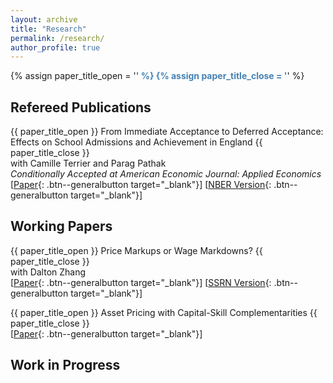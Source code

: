```yaml
---
layout: archive
title: "Research"  
permalink: /research/
author_profile: true
---
```


{% assign paper_title_open = '<span style="color:#4682B4; font-weight:bold !important;">' %}
{% assign paper_title_close = '</span>' %}

<!-- ## Job Market Paper

{{ paper_title_open }} Joint Market Power and Macro-Finance Trends {{ paper_title_close }} <br>
with Dalton Zhang <br>
[[Paper](https://ren-kevin.github.io/files/working_papers/markup_markdown_series/.pdf){: .btn--generalbutton  target="_blank"}] -->

## Refereed Publications

{{ paper_title_open }} From Immediate Acceptance to Deferred Acceptance: Effects on School Admissions and Achievement in England {{ paper_title_close }} <br>
with Camille Terrier and Parag Pathak  <br>
*Conditionally Accepted at American Economic Journal: Applied Economics* <br>
[[Paper](https://ren-kevin.github.io/files/working_papers/fpf_ban/DRAFT.pdf){: .btn--generalbutton  target="_blank"}]
[[NBER Version](https://www.nber.org/papers/w29600){: .btn--generalbutton  target="_blank"}]

## <!--Other--> Working Papers

{{ paper_title_open }} Price Markups or Wage Markdowns? {{ paper_title_close }} <br>
with Dalton Zhang <br>
[[Paper](https://ren-kevin.github.io/files/working_papers/markup_markdown_series/rz_markup_or_markdown_draft.pdf){: .btn--generalbutton  target="_blank"}]
[[SSRN Version](https://papers.ssrn.com/sol3/papers.cfm?abstract_id=5143585){: .btn--generalbutton  target="_blank"}]

{{ paper_title_open }} Asset Pricing with Capital-Skill Complementarities {{ paper_title_close }} <br>
[[Paper](https://ren-kevin.github.io/files/working_papers/second_year_paper/prelim_draft_20230801.pdf){: .btn--generalbutton  target="_blank"}]

## Work in Progress

<!-- {{ paper_title_open }} Joint Market Power and Macro-Finance Trends {{ paper_title_close }} <br>
with Dalton Zhang

{{ paper_title_open }} Monetary Policy Transmission in the Presence of Joint Market Power {{ paper_title_close }} <br>
with Dalton Zhang -->

<!-- {% if author.googlescholar %}
  You can also find my articles on <u><a href="{{author.googlescholar}}">my Google Scholar profile</a>.</u>
{% endif %}

{% include base_path %}

{% for post in site.publications reversed %}
  {% include archive-single.html %}
{% endfor %} -->
